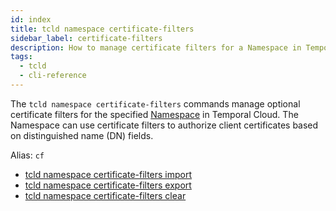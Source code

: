```yaml
---
id: index
title: tcld namespace certificate-filters
sidebar_label: certificate-filters
description: How to manage certificate filters for a Namespace in Temporal Cloud using tcld.
tags:
  - tcld
  - cli-reference
---
```


The `tcld namespace certificate-filters` commands manage optional certificate filters for the specified [Namespace](/concepts/what-is-a-namespace) in Temporal Cloud. The Namespace can use certificate filters to authorize client certificates based on distinguished name (DN) fields.

Alias: `cf`

- [tcld namespace certificate-filters import](/cloud/tcld/namespace/certificate-filters/import)
- [tcld namespace certificate-filters export](/cloud/tcld/namespace/certificate-filters/export)
- [tcld namespace certificate-filters clear](/cloud/tcld/namespace/certificate-filters/clear)
